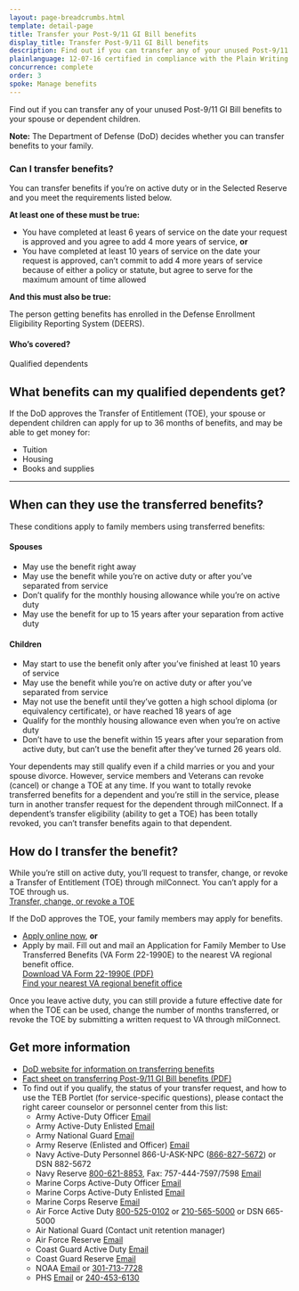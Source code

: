 ```yaml
---
layout: page-breadcrumbs.html
template: detail-page
title: Transfer your Post-9/11 GI Bill benefits
display_title: Transfer Post-9/11 GI Bill benefits
description: Find out if you can transfer any of your unused Post-9/11 GI Bill benefits to your spouse or dependent children. And learn how to apply for a transfer online or by mail.
plainlanguage: 12-07-16 certified in compliance with the Plain Writing Act
concurrence: complete
order: 3
spoke: Manage benefits
---
```



<div itemscope itemtype="http://schema.org/FAQPage">
<div itemprop="description" class="va-introtext">

Find out if you can transfer any of your unused Post-9/11 GI Bill benefits to your spouse or dependent children.

**Note:** The Department of Defense (DoD) decides whether you can transfer benefits to your family.

</div>

<div class="feature" markdown="1">

<div itemscope itemtype="http://schema.org/Question">

<h3 itemprop="name">Can I transfer benefits?</h3>
<div itemprop="acceptedAnswer" itemscope itemtype="http://schema.org/Answer">
<div itemprop="text">

You can transfer benefits if you’re on active duty or in the Selected Reserve and you meet the requirements listed below.

**At least one of these must be true:**
 - You have completed at least 6 years of service on the date your request is approved and you agree to add 4 more years of service, **or**
 - You have completed at least 10 years of service on the date your request is approved, can’t commit to add 4 more years of service because of either a policy or statute, but agree to serve for the maximum amount of time allowed

**And this must also be true:**

The person getting benefits has enrolled in the Defense Enrollment Eligibility Reporting System (DEERS).

  </div>
  </div>
  </div>

<div itemscope itemtype="http://schema.org/Question">

<h4 itemprop="name">Who’s covered?</h4>
<div itemprop="acceptedAnswer" itemscope itemtype="http://schema.org/Answer">
<div itemprop="text">

Qualified dependents

</div>
</div>
</div>
</div>
</div>

<div itemscope itemtype="http://schema.org/Question">

<h2 itemprop="name">What benefits can my qualified dependents get?</h2>
<div itemprop="acceptedAnswer" itemscope itemtype="http://schema.org/Answer">
<div itemprop="text">

If the DoD approves the Transfer of Entitlement (TOE), your spouse or dependent children can apply for up to 36 months of benefits, and may be able to get money for:

- Tuition
- Housing
- Books and supplies

</div>
</div>
</div>

------

<div itemscope itemtype="http://schema.org/Question">

<h2 itemprop="name">When can they use the transferred benefits?</h2>
<div itemprop="acceptedAnswer" itemscope itemtype="http://schema.org/Answer">
<div itemprop="text">

These conditions apply to family members using transferred benefits:

#### Spouses
- May use the benefit right away
- May use the benefit while you’re on active duty or after you’ve separated from service
- Don’t qualify for the monthly housing allowance while you’re on active duty
- May use the benefit for up to 15 years after your separation from active duty

#### Children
- May start to use the benefit only after you’ve finished at least 10 years of service
- May use the benefit while you’re on active duty or after you’ve separated from service
- May not use the benefit until they’ve gotten a high school diploma (or equivalency certificate), or have reached 18 years of age
- Qualify for the monthly housing allowance even when you’re on active duty
- Don’t have to use the benefit within 15 years after your separation from active duty, but can’t use the benefit after they’ve turned 26 years old.


Your dependents may still qualify even if a child marries or you and your spouse divorce. However, service members and Veterans can revoke (cancel) or change a TOE at any time. If you want to totally revoke transferred benefits for a dependent and you’re still in the service, please turn in another transfer request for the dependent through milConnect. If a dependent’s transfer eligibility (ability to get a TOE) has been totally revoked, you can’t transfer benefits again to that dependent.

</div>
</div>
</div>

<div itemscope itemtype="http://schema.org/Question">

<h2 itemprop="name">How do I transfer the benefit?</h2>
<div itemprop="acceptedAnswer" itemscope itemtype="http://schema.org/Answer">
<div itemprop="text">

While you’re still on active duty, you’ll request to transfer, change, or revoke a Transfer of Entitlement (TOE) through milConnect. You can’t apply for a TOE through us. <br>
[Transfer, change, or revoke a TOE](https://www.dmdc.osd.mil/milconnect/)

If the DoD approves the TOE, your family members may apply for benefits.

- [Apply online now](/education/apply-for-education-benefits/application/1990E/introduction), **or**
- Apply by mail. Fill out and mail an Application for Family Member to Use Transferred Benefits (VA Form 22-1990E) to the nearest VA regional benefit office. <br>
[Download VA Form 22-1990E (PDF)](https://www.vba.va.gov/pubs/forms/VBA-22-1990e-ARE.pdf)<br>
[Find your nearest VA regional benefit office](/find-locations/?facilityType=benefits)

Once you leave active duty, you can still provide a future effective date for when the TOE can be used, change the number of months transferred, or revoke the TOE by submitting a written request to VA through milConnect.

</div>
</div>
</div>

<div itemscope itemtype="http://schema.org/Question">

<h2 itemprop="name">Get more information</h2>
<div itemprop="acceptedAnswer" itemscope itemtype="http://schema.org/Answer">
<div itemprop="text">

- [DoD website for information on transferring benefits](http://archive.defense.gov/Home/Features/2009/0409_gibill/)
- [Fact sheet on transferring Post-9/11 GI Bill benefits (PDF)](http://www.benefits.va.gov/gibill/docs/factsheets/Transferability_Factsheet.pdf)
- To find out if you qualify, the status of your transfer request, and how to use the TEB Portlet (for service-specific questions), please contact the right career counselor or personnel center from this list:
  - Army Active-Duty Officer  [Email](mailto:usarmy.knox.hrc.mbx.tagd-post-911-gi-bill@mail.mil)
  - Army Active-Duty Enlisted  [Email](mailto:usarmy.knox.hrc.mbx.tagd-post-911-gi-bill@mail.mil)
  - Army National Guard  [Email](mailto:ng.robinson.ngb-arng-pec.mbx.arng-hrm-o-gi-bill-ch33@mail.mil)
  - Army Reserve (Enlisted and Officer)  [Email](mailto:usarmy.knox.hrc.mbx.tagd-post-911-gi-bill@mail.mil)
  - Navy Active-Duty Personnel  866-U-ASK-NPC (<a href="tel:+18668275672">866-827-5672</a>) or DSN 882-5672
  - Navy Reserve  <a href="tel:+18006218853">800-621-8853</a>, Fax: 757-444-7597/7598  [Email](mailto:cnrfc_post911gibill@navy.mil)
  - Marine Corps Active-Duty Officer  [Email](mailto:Angelo.Valadez@usmc.mil)
  - Marine Corps Active-Duty Enlisted  [Email](mailto:Michael.A.Peck@usmc.mil)
  - Marine Corps Reserve  [Email](mailto:smb_manpower.cmt@usmc.mil)
  - Air Force Active Duty  <a href="tel:+18005250102">800-525-0102</a> or <a href="tel:12105655000">210-565-5000</a> or DSN 665-5000
  - Air National Guard  (Contact unit retention manager)
  - Air Force Reserve  [Email](mailto:julia.williamson@us.af.mil)
  - Coast Guard Active Duty  [Email](mailto:reidus.stokes@uscg.mil)
  - Coast Guard Reserve  [Email](mailto:reserveVAeducation@uscg.mil)
  - NOAA  [Email](mailto:Gregory.Raymond@noaa.gov) or <a href="tel:13017137728">301-713-7728</a>
  - PHS  [Email](mailto:OCCOHelpdesk@hhs.gov) or <a href="tel:12404536130">240-453-6130</a>

</div>
</div>
</div>
